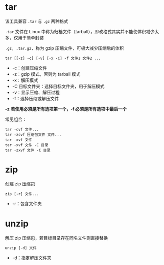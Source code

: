 # tar

该工具兼容 `.tar` 与 `.gz` 两种格式

`.tar` 文件在 Linux 中称为归档文件（tarball），即改格式其实并不能使体积减少太多，仅用于简单封装

`.gz`，`.tar.gz`，称为 gzip 压缩文件，可极大减少压缩后的体积

```shell
tar [[-z] -c] [-v] [-x -C] -f 文件1 文件2 ...
```

* -c：创建压缩文件
* -z：gzip 模式，否则为 tarball 模式
* -x：解压模式
* -C 目标文件夹：选择目标文件夹，用于解压模式
* -v：显示压缩、解压过程
* -f：选择压缩或解压文件

 **-z 若使用必须是所有选项第一个，-f 必须是所有选项中最后一个**

常见组合：

```shell
tar -cvf 文件...
tar -zcvf 压缩包文件 文件...
tar -xvf 文件
tar -xvf 文件 -C 目录
tar -zxvf 文件 -C 目录
```
# zip

创建 zip 压缩包

```shell
zip [-r] 文件...
```

* -r：包含文件夹
# unzip

解压 zip 压缩包，若目标目录存在同名文件则直接替换

```shell
unzip [-d] 文件
```

* -d：指定解压文件夹
